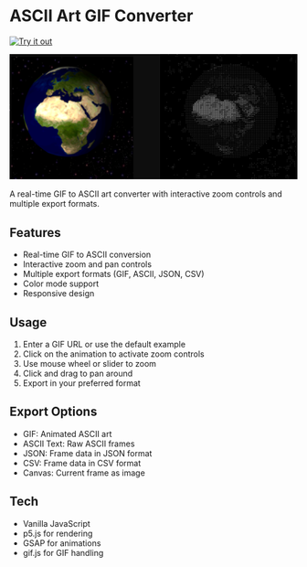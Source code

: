 # ASCII Art GIF Converter

[![Try it out](https://img.shields.io/badge/Try%20it-Online-4299e1?style=for-the-badge&logo=github)](https://jayrichh.github.io/ascii/)

![ASCII Art GIF Converter Preview](preview.png)

A real-time GIF to ASCII art converter with interactive zoom controls and multiple export formats.

## Features

- Real-time GIF to ASCII conversion
- Interactive zoom and pan controls
- Multiple export formats (GIF, ASCII, JSON, CSV)
- Color mode support
- Responsive design

## Usage

1. Enter a GIF URL or use the default example
2. Click on the animation to activate zoom controls
3. Use mouse wheel or slider to zoom
4. Click and drag to pan around
5. Export in your preferred format

## Export Options

- GIF: Animated ASCII art
- ASCII Text: Raw ASCII frames
- JSON: Frame data in JSON format
- CSV: Frame data in CSV format
- Canvas: Current frame as image

## Tech

- Vanilla JavaScript
- p5.js for rendering
- GSAP for animations
- gif.js for GIF handling
